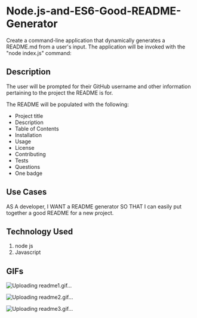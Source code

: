 # Node.js-and-ES6-Good-README-Generator

Create a command-line application that dynamically generates a README.md from a user's input. The application will be invoked with the "node index.js" command:


## Description

The user will be prompted for their GitHub username and other information pertaining to the project the README is for.

The README will be populated with the following:

* Project title
* Description
* Table of Contents
* Installation
* Usage
* License
* Contributing
* Tests
* Questions
* One badge


## Use Cases

AS A developer, I WANT a README generator SO THAT I can easily put together a good README for a new project.


## Technology Used
1. node js
2. Javascript


## GIFs

![Uploading readme1.gif…]()

![Uploading readme2.gif…]()

![Uploading readme3.gif…]()





